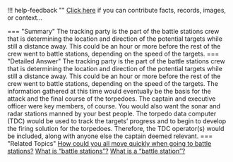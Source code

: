 !!! help-feedback ""
    <a href="/feedback/" data-feedback-link>Click here</a>
    if you can contribute facts, records, images, or context…

<a id="summary"></a>
=== "Summary"
    The tracking party is the part of the battle stations crew that is determining the location and direction of the potential targets while still a distance away. This could be an hour or more before the rest of the crew went to battle stations, depending on the speed of the targets.
=== "Detailed Answer"
    The tracking party is the part of the battle stations crew that is determining the location and direction of the potential targets while still a distance away. This could be an hour or more before the rest of the crew went to battle stations, depending on the speed of the targets. The information gathered at this time would eventually be the basis for the attack and the final course of the torpedoes.
    The captain and executive officer were key members, of course. You would also want the sonar and radar stations manned by your best people. The torpedo data computer (TDC) would be used to track the targets’ progress and to begin to develop the firing solution for the torpedoes. Therefore, the TDC operator(s) would be included, along with anyone else the captain deemed relevant.
=== "Related Topics"
    [How could you all move quickly when going to battle stations?](how-could-you-all-move-quickly-when-going-to-battle-stations.md#summary)
    [What is “battle stations”?](what-is-battle-stations.md#summary)
    [What is a “battle station”?](what-is-a-battle-station.md#summary)
